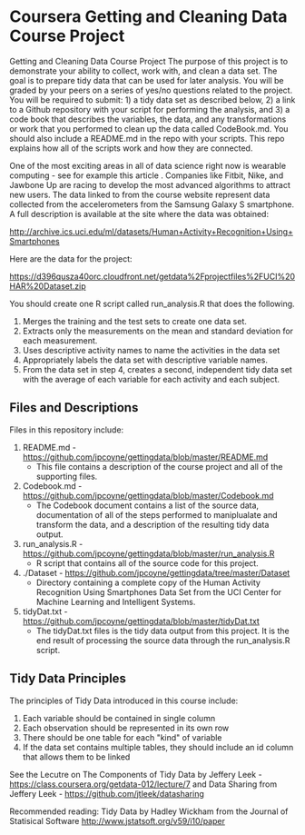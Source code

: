 # Coursera Getting and Cleaning Data Course Project

Getting and Cleaning Data Course Project
The purpose of this project is to demonstrate your ability to collect, work with, and clean a data set. The goal is to prepare tidy data that can be used for later analysis. You will be graded by your peers on a series of yes/no questions related to the project. You will be required to submit: 1) a tidy data set as described below, 2) a link to a Github repository with your script for performing the analysis, and 3) a code book that describes the variables, the data, and any transformations or work that you performed to clean up the data called CodeBook.md. You should also include a README.md in the repo with your scripts. This repo explains how all of the scripts work and how they are connected.  

One of the most exciting areas in all of data science right now is wearable computing - see for example this article . Companies like Fitbit, Nike, and Jawbone Up are racing to develop the most advanced algorithms to attract new users. The data linked to from the course website represent data collected from the accelerometers from the Samsung Galaxy S smartphone. A full description is available at the site where the data was obtained: 

http://archive.ics.uci.edu/ml/datasets/Human+Activity+Recognition+Using+Smartphones 

Here are the data for the project: 

https://d396qusza40orc.cloudfront.net/getdata%2Fprojectfiles%2FUCI%20HAR%20Dataset.zip 

 You should create one R script called run_analysis.R that does the following. 

1.	Merges the training and the test sets to create one data set.
2.	Extracts only the measurements on the mean and standard deviation for each measurement. 
3.	Uses descriptive activity names to name the activities in the data set
4.	Appropriately labels the data set with descriptive variable names. 
5.	From the data set in step 4, creates a second, independent tidy data set with the average of each variable for each activity and each subject.

## Files and Descriptions
Files in this repository include:

1. README.md - https://github.com/jpcoyne/gettingdata/blob/master/README.md
   - This file contains a description of the course project and all of the supporting files.
2. Codebook.md - https://github.com/jpcoyne/gettingdata/blob/master/Codebook.md
   - The Codebook document contains a list of the source data, documentation of all of the steps performed to maniplualate and transform the data, and a description of the resulting tidy data output.
3. run_analysis.R - https://github.com/jpcoyne/gettingdata/blob/master/run_analysis.R
   - R script that contains all of the source code for this project.
4. ./Dataset - https://github.com/jpcoyne/gettingdata/tree/master/Dataset
   - Directory containing a complete copy of the Human Activity Recognition Using Smartphones Data Set from the UCI Center for Machine Learning and Intelligent Systems.
5. tidyDat.txt - https://github.com/jpcoyne/gettingdata/blob/master/tidyDat.txt
   - The tidyDat.txt files is the tidy data output from this project.  It is the end result of processing the source data through the run_analysis.R script.


## Tidy Data Principles

The principles of Tidy Data introduced in this course include:

1. Each variable should be contained in single column
2. Each observation should be represented in its own row
3. There should be one table for each "kind" of variable
4. If the data set contains multiple tables, they should include an id column that allows them to be linked

See the Lecutre on The Components of Tidy Data by Jeffery Leek - https://class.coursera.org/getdata-012/lecture/7
and Data Sharing from Jeffery Leek  - https://github.com/jtleek/datasharing

Recommended reading:  Tidy Data by Hadley Wickham from the Journal of Statisical Software
http://www.jstatsoft.org/v59/i10/paper
